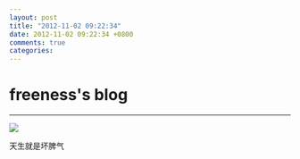 ```yaml
---
layout: post
title: "2012-11-02 09:22:34"
date: 2012-11-02 09:22:34 +0800
comments: true
categories: 
---
```


# freeness's blog

----------

![](http://okqmqrbgo.bkt.clouddn.com/201211020922341.jpg)

>
天生就是坏脾气